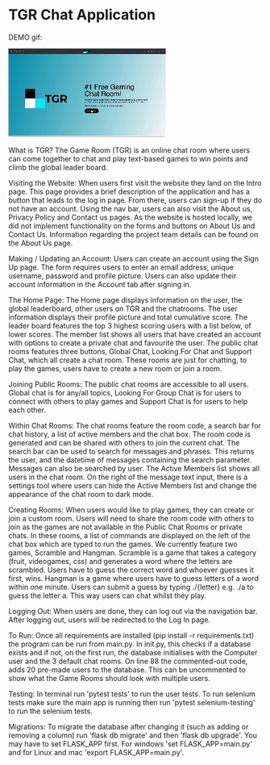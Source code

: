 # TGR Chat Application

DEMO gif:


![](demo.gif)

What is TGR?
The Game Room (TGR) is an online chat room where users can come together to chat and play text-based games to win points and climb the global leader board.

Visiting the Website:
When users first visit the website they land on the Intro page. This page provides a brief description of the application and has a button that leads to the log in page. From there, users can sign-up if they do not have an account. Using the nav bar, users can also visit the About us, Privacy Policy and Contact us pages. As the website is hosted locally, we did not implement functionality on the forms and buttons on About Us and Contact Us. Information regarding the project team details can be found on the About Us page. 

Making / Updating an Account:
Users can create an account using the Sign Up page. The form requires users to enter an email address, unique username, password and profile picture.
Users can also update their account information in the Account tab after signing in.

The Home Page:
The Home page displays information on the user, the global leaderboard, other users on TGR and the chatrooms. 
The user information displays their profile picture and total cumulative score. 
The leader board features the top 3 highest scoring users with a list below, of lower scores. 
The member list shows all users that have created an account with options to create a private chat and favourite the user.
The public chat rooms features three buttons, Global Chat, Looking For Chat and Support Chat, which all create a chat room. These rooms are just for chatting, to play the games, users have to create a new room or join a room. 

Joining Public Rooms:
The public chat rooms are accessible to all users. 
Global chat is for any/all topics, Looking For Group Chat is for users to connect with others to play games and Support Chat is for users to help each other.

Within Chat Rooms:
The chat rooms feature the room code, a search bar for chat history, a list of active members and the chat box. 
The room code is generated and can be shared with others to join the current chat.
The search bar can be used to search for messages and phrases. This returns the user, and the datetime of messages containing the search parameter. Messages can also be searched by user.
The Active Members list shows all users in the chat room.
On the right of the message text input, there is a settings tool where users can hide the Active Members list and change the appearance of the chat room to dark mode. 

Creating Rooms:
When users would like to play games, they can create or join a custom room. Users will need to share the room code with others to join as the games are not available in the Public Chat Rooms or private chats. In these rooms, a list of commands are displayed on the left of the chat box which are typed to run the games.
We currently feature two games, Scramble and Hangman.
Scramble is a game that takes a category (fruit, videogames, css) and generates a word where the letters are scrambled. Users have to guess the correct word and whoever guesses it first, wins.
Hangman is a game where users have to guess letters of a word within one minute. Users can submit a guess by typing ./{letter} e.g. ./a to guess the letter a. This way users can chat whilst they play.

Logging Out:
When users are done, they can log out via the navigation bar. After logging out, users will be redirected to the Log In page.

To Run:
Once all requirements are installed (pip install -r requirements.txt) the program can be run from main.py. In init.py, this checks if a database exists and if not, on the first run, the database initialises with the Computer user and the 3 default chat rooms. 
On line 88 the commented-out code, adds 20 pre-made users to the database. This can be uncommented to show what the Game Rooms should look with multiple users.

Testing:
In terminal run 'pytest tests' to run the user tests.
To run selenium tests make sure the main app is running then run 'pytest selenium-testing' to run the selenium tests.

Migrations:
To migrate the database after changing it (such as adding or removing a column) run 'flask db migrate' and then 'flask db upgrade'.
You may have to set FLASK_APP first. For windows 'set FLASK_APP=main.py' and for Linux and mac 'export FLASK_APP=main.py'.

